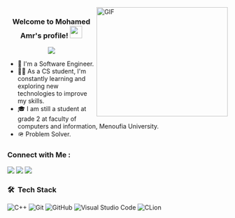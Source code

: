   <img align="right" alt="GIF" src="https://github.com/abhisheknaiidu/abhisheknaiidu/blob/master/code.gif?raw=true" width="300" height="250" />


<h3 align="center">
  Welcome to Mohamed Amr's profile!
  <img src="https://media.giphy.com/media/hvRJCLFzcasrR4ia7z/giphy.gif" width="28">
</h3>

<!-- Typing SVG by DenverCoder1 - https://github.com/DenverCoder1/readme-typing-svg -->
<p align="center">
  <a href="https://github.com/DenverCoder1/readme-typing-svg"><img src="https://readme-typing-svg.herokuapp.com/?lines=Software%20Engineer;Always%20learning%20new%20things&font=Fira%20Code&center=true&width=440&height=45&color=f75c7e&vCenter=true&size=22"></a>
</p> 

- 🏢 I'm a Software Engineer.
- 👨‍💻 As a CS student, I'm constantly learning and exploring new technologies to improve my skills.
- 🎓 I am still a student at grade 2 at faculty of computers and information, Menoufia University.
- 🪖 Problem Solver.

### Connect with Me :

<a href="https://www.linkedin.com/in/mohamed-amr-068403276/" target="_blank"><img src="https://img.shields.io/badge/-Mohamed%20Amr-0077B5?style=for-the-badge&logo=Linkedin&logoColor=white"/></a>
<a href="https://web.facebook.com/profile.php?id=100048584476158" target="_blank"><img src="https://img.shields.io/badge/-Mohamed%20Amr-0077B5?style=for-the-badge&logo=facebook&logoColor=white"/></a>
<a href="https://github.com/Mohamed-Amr-1510" target="_blank"><img src="https://img.shields.io/badge/-Mohamed%20Amr-0077B5?style=for-the-badge&logo=github&logoColor=black"/></a>


### 🛠 &nbsp;Tech Stack
![C++](https://img.shields.io/badge/C++-00599C?style=for-the-badge&logo=c%2B%2B&logoColor=white)
![Git](https://img.shields.io/badge/Git-F05032?style=for-the-badge&logo=git&logoColor=white)
![GitHub](https://img.shields.io/badge/GitHub-181717?style=for-the-badge&logo=github&logoColor=white)
![Visual Studio Code](https://img.shields.io/badge/Visual%20Studio%20Code-007ACC?style=for-the-badge&logo=visualstudiocode&logoColor=white)
![CLion](https://img.shields.io/badge/CLion-000000?style=for-the-badge&logo=clion&logoColor=white)






